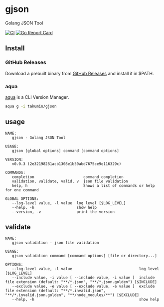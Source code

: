 # gjson
Golang JSON Tool

[![CI](https://github.com/takumin/gjson/actions/workflows/integration.yml/badge.svg)](https://github.com/takumin/gjson/actions/workflows/integration.yml)
[![Go Report Card](https://goreportcard.com/badge/github.com/takumin/gjson)](https://goreportcard.com/report/github.com/takumin/gjson)

## Install

### GitHub Releases

Download a prebuilt binary from [GitHub Releases](https://github.com/takumin/gjson/releases) and install it in $PATH.

### aqua

[aqua](https://aquaproj.github.io/) is a CLI Version Manager.

```bash
aqua g -i takumin/gjson
```

## usage

```
NAME:
   gjson - Golang JSON Tool

USAGE:
   gjson [global options] command [command options]

VERSION:
   v0.0.3 (2e32198281acb1308e1b50abd7675ce9e116329c)

COMMANDS:
   completion                      command completion
   validation, validate, valid, v  json file validation
   help, h                         Shows a list of commands or help for one command

GLOBAL OPTIONS:
   --log-level value, -l value  log level [$LOG_LEVEL]
   --help, -h                   show help
   --version, -v                print the version
```

## validate

```
NAME:
   gjson validation - json file validation

USAGE:
   gjson validation command [command options] [file or directory...]

OPTIONS:
   --log-level value, -l value                              log level [$LOG_LEVEL]
   --include value, -i value [ --include value, -i value ]  include file extension (default: "**/*.json", "**/*.json.golden") [$INCLUDE]
   --exclude value, -e value [ --exclude value, -e value ]  exclude file extension (default: "**/*.invalid.json", "**/*.invalid.json.golden", "**/node_modules/**") [$EXCLUDE]
   --help, -h                                               show help
```
